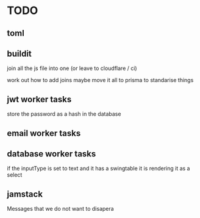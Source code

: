 # TODO

## toml

## buildit

join all the js file into one (or leave to cloudflare / ci)

work out how to add joins maybe move it all to prisma to standarise things

## jwt worker tasks

store the password as a hash in the database

## email worker tasks

## database worker tasks

if the inputType is set to text and it has a swingtable it is rendering it as a select

## jamstack

Messages that we do not want to disapera

